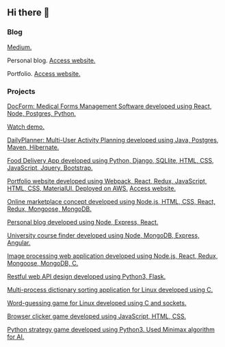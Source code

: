 ## Hi there 👋

### Blog

[Medium.](https://github.com/icodin123)

Personal blog. [Access website.](https://github.com/icodin123)

Portfolio. [Access website.](https://github.com/icodin123)

### Projects

[DocForm: Medical Forms Management Software developed using React, Node, Postgres, Python.](https://github.com/icodin123/React_Node_Medical_Forms_App)

[Watch demo.](https://www.youtube.com/watch?v=9jBXNPFPh6A)

[DailyPlanner: Multi-User Activity Planning developed using Java, Postgres, Maven, Hibernate.](https://github.com/icodin123/Java_Hibernate_Activity_Planning_App)

[Food Delivery App developed using Python, Django, SQLlite, HTML, CSS, JavaScript, Jquery, Bootstrap.](https://github.com/icodin123/Python_Django_Food_Delivery_App)

[Portfolio website developed using Webpack, React, Redux, JavaScript, HTML, CSS, MaterialUI. Deployed on AWS.](https://github.com/icodin123)
[Access website.](https://jeffncoding.com)

[Online marketplace concept developed using Node.js, HTML, CSS, React, Redux, Mongoose, MongoDB.](https://github.com/icodin123)

[Personal blog developed using Node, Express, React.](https://github.com/icodin123)

[University course finder developed using Node, MongoDB, Express, Angular.](https://github.com/icodin123)

[Image processing web application developed using Node.js, React, Redux, Mongoose, MongoDB, C.](https://github.com/icodin123)

[Restful web API design developed using Python3, Flask.](https://github.com/icodin123)

[Multi-process dictionary sorting application for Linux developed using C.](https://github.com/icodin123/C_Multi_Process_Dictionary_Sorting)

[Word-guessing game for Linux developed using C and sockets.](https://github.com/icodin123/ServerClientGameUsingSockets)

[Browser clicker game developed using JavaScript, HTML, CSS.](https://github.com/icodin123/JS_Clicker_Browser_Game)

[Python strategy game developed using Python3. Used Minimax algorithm for AI.](https://github.com/icodin123/Minimax_Python_Strategy_Game)
